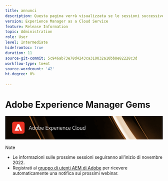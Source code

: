 ```yaml
---
title: annunci
description: Questa pagina verrà visualizzata se le sessioni successive non sono ancora definite.
version: Experience Manager as a Cloud Service
feature: Release Information
topic: Administration
role: User
level: Intermediate
hidefromtoc: true
duration: 11
source-git-commit: 5c946ab73e78d4243ca310032a10bb8e82228c3d
workflow-type: tm+mt
source-wordcount: '42'
ht-degree: 0%

---
```


# Adobe Experience Manager Gems

![](assets/ADX_Gems.png)

>[!NOTE]
>
>* Le informazioni sulle prossime sessioni seguiranno all’inizio di novembre 2022.
>* Registrati al [gruppo di utenti AEM di Adobe](https://aem-augs.adobe.com/) per ricevere automaticamente una notifica sui prossimi webinar.
